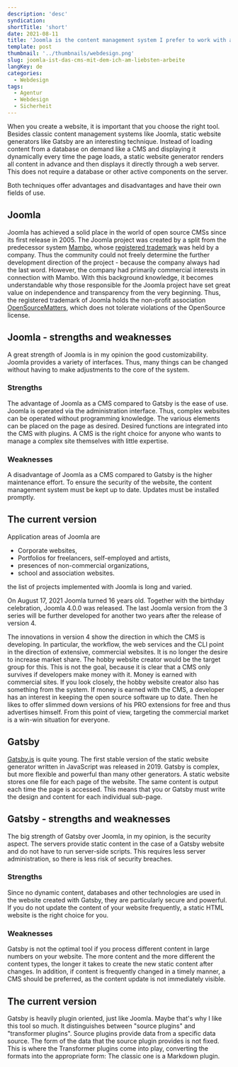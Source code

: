 ```yaml
---
description: 'desc'
syndication:
shortTitle: 'short'
date: 2021-08-11
title: 'Joomla is the content management system I prefer to work with and Gatsby is the static website generator of my choice'
template: post
thumbnail: '../thumbnails/webdesign.png'
slug: joomla-ist-das-cms-mit-dem-ich-am-liebsten-arbeite
langKey: de
categories:
  - Webdesign
tags:
  - Agentur
  - Webdesign
  - Sicherheit
---
```


When you create a website, it is important that you choose the right tool. Besides classic content management systems like Joomla, static website generators like Gatsby are an interesting technique. Instead of loading content from a database on demand like a CMS and displaying it dynamically every time the page loads, a static website generator renders all content in advance and then displays it directly through a web server. This does not require a database or other active components on the server.

Both techniques offer advantages and disadvantages and have their own fields of use.

## Joomla

Joomla has achieved a solid place in the world of open source CMSs since its first release in 2005. The Joomla project was created by a split from the predecessor system [Mambo](<https://de.wikipedia.org/wiki/Mambo_(CMS)>), whose [registered trademark](https://de.wikipedia.org/w/index.php?title=Registered_Trade_Mark) was held by a company. Thus the community could not freely determine the further development direction of the project - because the company always had the last word. However, the company had primarily commercial interests in connection with Mambo. With this background knowledge, it becomes understandable why those responsible for the Joomla project have set great value on independence and transparency from the very beginning. Thus, the registered trademark of Joomla holds the non-profit association [OpenSourceMatters](https://www.opensourcematters.org/), which does not tolerate violations of the OpenSource license.

## Joomla - strengths and weaknesses

A great strength of Joomla is in my opinion the good customizability. Joomla provides a variety of interfaces. Thus, many things can be changed without having to make adjustments to the core of the system.

### Strengths

The advantage of Joomla as a CMS compared to Gatsby is the ease of use. Joomla is operated via the administration interface. Thus, complex websites can be operated without programming knowledge. The various elements can be placed on the page as desired. Desired functions are integrated into the CMS with plugins. A CMS is the right choice for anyone who wants to manage a complex site themselves with little expertise.

### Weaknesses

A disadvantage of Joomla as a CMS compared to Gatsby is the higher maintenance effort. To ensure the security of the website, the content management system must be kept up to date. Updates must be installed promptly.

## The current version

Application areas of Joomla are

- Corporate websites,
- Portfolios for freelancers, self-employed and artists,
- presences of non-commercial organizations,
- school and association websites.

the list of projects implemented with Joomla is long and varied.

On August 17, 2021 Joomla turned 16 years old. Together with the birthday celebration, Joomla 4.0.0 was released. The last Joomla version from the 3 series will be further developed for another two years after the release of version 4.

The innovations in version 4 show the direction in which the CMS is developing. In particular, the workflow, the web services and the CLI point in the direction of extensive, commercial websites. It is no longer the desire to increase market share. The hobby website creator would be the target group for this. This is not the goal, because it is clear that a CMS only survives if developers make money with it. Money is earned with commercial sites. If you look closely, the hobby website creator also has something from the system. If money is earned with the CMS, a developer has an interest in keeping the open source software up to date. Then he likes to offer slimmed down versions of his PRO extensions for free and thus advertises himself. From this point of view, targeting the commercial market is a win-win situation for everyone.

## Gatsby

[Gatsby.js](https://www.gatsbyjs.org/) is quite young. The first stable version of the static website generator written in JavaScript was released in 2019. Gatsby is complex, but more flexible and powerful than many other generators. A static website stores one file for each page of the website. The same content is output each time the page is accessed. This means that you or Gatsby must write the design and content for each individual sub-page.

## Gatsby - strengths and weaknesses

The big strength of Gatsby over Joomla, in my opinion, is the security aspect. The servers provide static content in the case of a Gatsby website and do not have to run server-side scripts. This requires less server administration, so there is less risk of security breaches.

### Strengths

Since no dynamic content, databases and other technologies are used in the website created with Gatsby, they are particularly secure and powerful. If you do not update the content of your website frequently, a static HTML website is the right choice for you.

### Weaknesses

Gatsby is not the optimal tool if you process different content in large numbers on your website. The more content and the more different the content types, the longer it takes to create the new static content after changes. In addition, if content is frequently changed in a timely manner, a CMS should be preferred, as the content update is not immediately visible.

## The current version

Gatsby is heavily plugin oriented, just like Joomla. Maybe that's why I like this tool so much. It distinguishes between "source plugins" and "transformer plugins". Source plugins provide data from a specific data source. The form of the data that the source plugin provides is not fixed. This is where the Transformer plugins come into play, converting the formats into the appropriate form: The classic one is a Markdown plugin.
